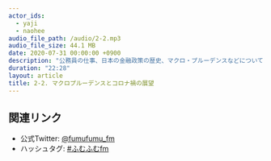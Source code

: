 ```yaml
---
actor_ids:
  - yaji
  - naohee
audio_file_path: /audio/2-2.mp3
audio_file_size: 44.1 MB
date: 2020-07-31 00:00:00 +0900
description: "公務員の仕事、日本の金融政策の歴史、マクロ・プルーデンスなどについて話しています。"
duration: "22:28"
layout: article
title: 2-2. マクロプルーデンスとコロナ禍の展望
---
```


## 関連リンク

- 公式Twitter: [@fumufumu_fm](https://twitter.com/fumufumu_fm)
- ハッシュタグ: [#ふむふむfm](https://twitter.com/hashtag/ふむふむfm?src=hash)
